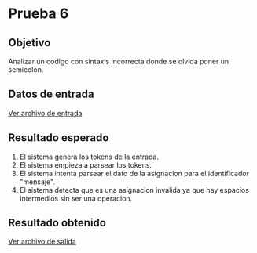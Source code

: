 # Prueba 6

## Objetivo

Analizar un codigo con sintaxis incorrecta donde se olvida poner un semicolon.

## Datos de entrada

[Ver archivo de entrada](./input.txt)

## Resultado esperado

1. El sistema genera los tokens de la entrada.
2. El sistema empieza a parsear los tokens.
3. El sistema intenta parsear el dato de la asignacion para el identificador "mensaje".
4. El sistema detecta que es una asignacion invalida ya que hay espacios intermedios sin ser una operacion.

## Resultado obtenido

[Ver archivo de salida](./output.txt)
